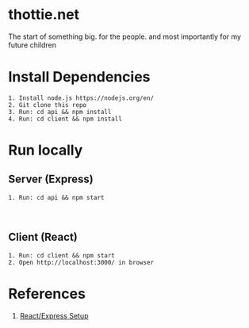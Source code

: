 # thottie.net
The start of something big. for the people. and most importantly for my future children


# Install Dependencies
	1. Install node.js https://nodejs.org/en/
	2. Git clone this repo
	3. Run: cd api && npm install
	4. Run: cd client && npm install


# Run locally
## Server (Express)
	1. Run: cd api && npm start
  
## Client (React)
	1. Run: cd client && npm start
	2. Open http://localhost:3000/ in browser


# References
1. [React/Express Setup](https://www.freecodecamp.org/news/create-a-react-frontend-a-node-express-backend-and-connect-them-together-c5798926047c/)